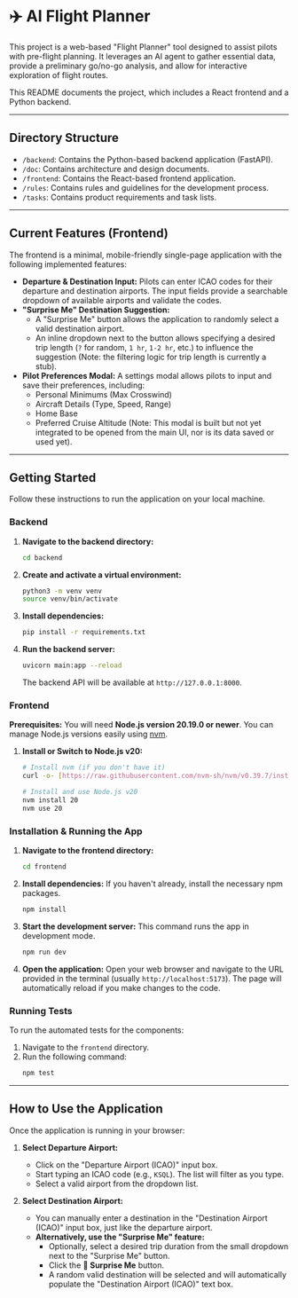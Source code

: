 # ✈️ AI Flight Planner

This project is a web-based "Flight Planner" tool designed to assist pilots with pre-flight planning. It leverages an AI agent to gather essential data, provide a preliminary go/no-go analysis, and allow for interactive exploration of flight routes.

This README documents the project, which includes a React frontend and a Python backend.

---

## Directory Structure

-   `/backend`: Contains the Python-based backend application (FastAPI).
-   `/doc`: Contains architecture and design documents.
-   `/frontend`: Contains the React-based frontend application.
-   `/rules`: Contains rules and guidelines for the development process.
-   `/tasks`: Contains product requirements and task lists.

---

## Current Features (Frontend)

The frontend is a minimal, mobile-friendly single-page application with the following implemented features:

* **Departure & Destination Input:** Pilots can enter ICAO codes for their departure and destination airports. The input fields provide a searchable dropdown of available airports and validate the codes.
* **"Surprise Me" Destination Suggestion:**
    * A "Surprise Me" button allows the application to randomly select a valid destination airport.
    * An inline dropdown next to the button allows specifying a desired trip length (`?` for random, `1 hr`, `1-2 hr`, etc.) to influence the suggestion (Note: the filtering logic for trip length is currently a stub).
* **Pilot Preferences Modal:** A settings modal allows pilots to input and save their preferences, including:
    * Personal Minimums (Max Crosswind)
    * Aircraft Details (Type, Speed, Range)
    * Home Base
    * Preferred Cruise Altitude
    (Note: This modal is built but not yet integrated to be opened from the main UI, nor is its data saved or used yet).

---

## Getting Started

Follow these instructions to run the application on your local machine.

### Backend

1.  **Navigate to the backend directory:**
    ```sh
    cd backend
    ```

2.  **Create and activate a virtual environment:**
    ```sh
    python3 -m venv venv
    source venv/bin/activate
    ```

3.  **Install dependencies:**
    ```sh
    pip install -r requirements.txt
    ```

4.  **Run the backend server:**
    ```sh
    uvicorn main:app --reload
    ```
    The backend API will be available at `http://127.0.0.1:8000`.

### Frontend

**Prerequisites:** You will need **Node.js version 20.19.0 or newer**. You can manage Node.js versions easily using [nvm](https://github.com/nvm-sh/nvm).

1.  **Install or Switch to Node.js v20:**
    ```sh
    # Install nvm (if you don't have it)
    curl -o- [https://raw.githubusercontent.com/nvm-sh/nvm/v0.39.7/install.sh](https://raw.githubusercontent.com/nvm-sh/nvm/v0.39.7/install.sh) | bash

    # Install and use Node.js v20
    nvm install 20
    nvm use 20
    ```

### Installation & Running the App

1.  **Navigate to the frontend directory:**
    ```sh
    cd frontend
    ```

2.  **Install dependencies:**
    If you haven't already, install the necessary npm packages.
    ```sh
    npm install
    ```

3.  **Start the development server:**
    This command runs the app in development mode.
    ```sh
    npm run dev
    ```

4.  **Open the application:**
    Open your web browser and navigate to the URL provided in the terminal (usually `http://localhost:5173`). The page will automatically reload if you make changes to the code.

### Running Tests

To run the automated tests for the components:

1.  Navigate to the `frontend` directory.
2.  Run the following command:
    ```sh
    npm test
    ```

---

## How to Use the Application

Once the application is running in your browser:

1.  **Select Departure Airport:**
    * Click on the "Departure Airport (ICAO)" input box.
    * Start typing an ICAO code (e.g., `KSQL`). The list will filter as you type.
    * Select a valid airport from the dropdown list.

2.  **Select Destination Airport:**
    * You can manually enter a destination in the "Destination Airport (ICAO)" input box, just like the departure airport.
    * **Alternatively, use the "Surprise Me" feature:**
        * Optionally, select a desired trip duration from the small dropdown next to the "Surprise Me" button.
        * Click the **🎲 Surprise Me** button.
        * A random valid destination will be selected and will automatically populate the "Destination Airport (ICAO)" text box.
